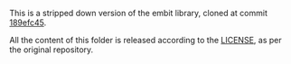 This is a stripped down version of the embit library, cloned at commit [189efc45](https://github.com/diybitcoinhardware/embit/tree/189efc4583d497a2b97632646daf1531d00442b0).

All the content of this folder is released according to the [LICENSE](LICENSE), as per the original repository.
